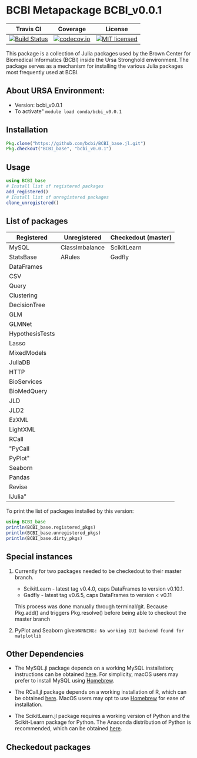 # BCBI Metapackage BCBI_v0.0.1

| Travis CI | Coverage | License |
|-----------|----------|---------|
|[![Build Status](https://travis-ci.org/bcbi/BCBI_base.jl.svg?branch=bcbi_v0.0.1)](https://travis-ci.org/bcbi/BCBI_base.jl)|[![codecov.io](http://codecov.io/github/bcbi/BCBI_base.jl/coverage.svg?branch=bcbi_v0.0.1)](http://codecov.io/githubbcbi/BCBI_base.jl?branch=bcbi_v0.0.1)|[![MIT licensed](https://img.shields.io/badge/license-MIT-blue.svg)](https://raw.githubusercontent.com/bcbi/BCBI_base.jl/bcbi_v0.0.1/LICENSE.md)|

This package is a collection of Julia packages used by the Brown Center for Biomedical Informatics (BCBI) inside the Ursa Stronghold environment. The package serves as a mechanism for installing the various Julia packages most frequently used at BCBI.

## About URSA Environment:
* Version: bcbi_v0.0.1
* To activate" `module load conda/bcbi_v0.0.1`

## Installation

```julia
Pkg.clone("https://github.com/bcbi/BCBI_base.jl.git")
Pkg.checkout("BCBI_base", "bcbi_v0.0.1")
```

## Usage

```julia
using BCBI_base
# Install list of registered packages
add_registered()
# Install list of unregistered packages
clone_unregistered()
```

## List of packages

| Registered | Unregistered | Checkedout (master) |
|------------|--------------|---------------------|
|MySQL|ClassImbalance|ScikitLearn|
|StatsBase|ARules|Gadfly|
|DataFrames|||
|CSV|||
|Query|||
|Clustering|||
|DecisionTree|||
|GLM|||
|GLMNet|||
|HypothesisTests|||
|Lasso|||
|MixedModels|||
|JuliaDB|||
|HTTP|||
|BioServices|||
|BioMedQuery|||
|JLD|||
|JLD2|||
|EzXML|||
|LightXML|||
|RCall|||
"PyCall|||
|PyPlot"|||
|Seaborn|||
|Pandas|||
|Revise|||
|IJulia"|||

To print the list of packages installed by this version:


```julia
using BCBI_base
println(BCBI_base.registered_pkgs)
println(BCBI_base.unregistered_pkgs)
println(BCBI_base.dirty_pkgs)
```

## Special instances

1. Currently for two packages  needed to be checkedout to their master branch.

    * ScikitLearn - latest tag v0.4.0, caps DataFrames to version v0.10.1.
    * Gadfly - latest tag v0.6.5, caps DataFrames to version < v0.11

    This process was done manually through terminal/git. Because Pkg.add() and
    triggers Pkg.resolve() before being able to checkout the master branch  

2. PyPlot and Seaborn give:`WARNING: No working GUI backend found for matplotlib`


## Other Dependencies
* The MySQL.jl package depends on a working MySQL installation; instructions can be obtained [here](https://dev.mysql.com/doc/refman/5.7/en/installing.html). For simplicity, macOS users may prefer to install MySQL using [Homebrew](https://brew.sh/).

* The RCall.jl package depends on a working installation of R, which can be obtained [here](https://www.r-project.org/). MacOS users may opt to use [Homebrew](https://brew.sh/) for ease of installation.

* The ScikitLearn.jl package requires a working version of Python and the Scikit-Learn package for Python. The Anaconda distribution of Python is recommended, which can be obtained [here](https://www.continuum.io/downloads).

## Checkedout packages
